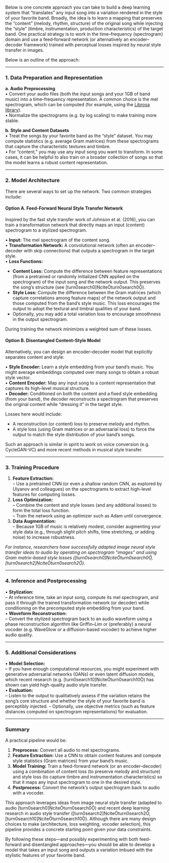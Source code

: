 Below is one concrete approach you can take to build a deep learning system that “translates” any input song into a variation rendered in the style of your favorite band. Broadly, the idea is to learn a mapping that preserves the “content” (melody, rhythm, structure) of the original song while injecting the “style” (timbre, instrumentation, production characteristics) of the target band. One practical strategy is to work in the time–frequency (spectrogram) domain and use a feed‐forward network (or alternatively an encoder–decoder framework) trained with perceptual losses inspired by neural style transfer in images.

Below is an outline of the approach:

---

### 1. Data Preparation and Representation

**a. Audio Preprocessing**  
• Convert your audio files (both the input songs and your 1GB of band music) into a time–frequency representation. A common choice is the mel spectrogram, which can be computed (for example, using the [Librosa library](https://librosa.org)).  
• Normalize the spectrograms (e.g. by log scaling) to make training more stable.

**b. Style and Content Datasets**  
• Treat the songs by your favorite band as the “style” dataset. You may compute statistics (e.g. average Gram matrices) from these spectrograms that capture the characteristic textures and timbre.  
• For “content,” you may use any input song you want to transform. In some cases, it can be helpful to also train on a broader collection of songs so that the model learns a robust content representation.

---

### 2. Model Architecture

There are several ways to set up the network. Two common strategies include:

#### Option A. Feed-Forward Neural Style Transfer Network
Inspired by the fast style transfer work of Johnson et al. (2016), you can train a transformation network that directly maps an input (content) spectrogram to a stylized spectrogram.

• **Input:** The mel spectrogram of the content song.  
• **Transformation Network:** A convolutional network (often an encoder–decoder with skip connections) that outputs a spectrogram in the target style.  
• **Loss Functions:**
  - **Content Loss:** Compute the difference between feature representations (from a pretrained or randomly initialized CNN applied on the spectrogram) of the input song and the network output. This preserves the song’s structure (see [turn0search0]citeturn0search0).
  - **Style Loss:** Compute the difference between the Gram matrices (which capture correlations among feature maps) of the network output and those computed from the band’s style music. This loss encourages the output to adopt the textural and timbral qualities of your band.
  - Optionally, you may add a total variation loss to encourage smoothness in the output spectrogram.
  
During training the network minimizes a weighted sum of these losses.

#### Option B. Disentangled Content–Style Model
Alternatively, you can design an encoder–decoder model that explicitly separates content and style:

• **Style Encoder:** Learn a style embedding from your band’s music. You might average embeddings computed over many songs to obtain a robust style vector.  
• **Content Encoder:** Map any input song to a content representation that captures its high-level musical structure.  
• **Decoder:** Conditioned on both the content and a fixed style embedding (from your band), the decoder reconstructs a spectrogram that preserves the original content while “dressing it” in the target style.
  
Losses here would include:
  - A reconstruction (or content) loss to preserve melody and rhythm.
  - A style loss (using Gram matrices or an adversarial loss) to force the output to match the style distribution of your band’s songs.
  
Such an approach is similar in spirit to work on voice conversion (e.g. CycleGAN-VC) and more recent methods in musical style transfer.

---

### 3. Training Procedure

1. **Feature Extraction:**  
   – Use a pretrained CNN (or even a shallow random CNN, as explored by Ulyanov and colleagues) on the spectrograms to extract high-level features for computing losses.  
2. **Loss Optimization:**  
   – Combine the content and style losses (and any additional losses) to form the total loss function.  
   – Train the network using an optimizer such as Adam until convergence.
3. **Data Augmentation:**  
   – Because 1GB of music is relatively modest, consider augmenting your style data (e.g., through slight pitch shifts, time stretching, or adding noise) to increase robustness.

*For instance, researchers have successfully adapted image neural style transfer ideas to audio by operating on spectrogram “images” and using Gram matrix–based style losses ([turn0search0]citeturn0search0, [turn0search2]citeturn0search2).*

---

### 4. Inference and Postprocessing

• **Stylization:**  
   – At inference time, take an input song, compute its mel spectrogram, and pass it through the trained transformation network (or decoder) while conditioning on the precomputed style embedding from your band.  
• **Waveform Reconstruction:**  
   – Convert the stylized spectrogram back to an audio waveform using a phase reconstruction algorithm like Griffin–Lim or (preferably) a neural vocoder (e.g. WaveGlow or a diffusion-based vocoder) to achieve higher audio quality.

---

### 5. Additional Considerations

• **Model Selection:**  
   – If you have enough computational resources, you might experiment with generative adversarial networks (GANs) or even latent diffusion models, which recent research (e.g. [turn0search10]citeturn0search10) has shown can yield high-quality audio style transfer.  
• **Evaluation:**  
   – Listen to the output to qualitatively assess if the variation retains the song’s core structure and whether the style of your favorite band is perceptibly injected.
   – Optionally, use objective metrics (such as feature distances computed on spectrogram representations) for evaluation.

---

### Summary

A practical pipeline would be:  
1. **Preprocess:** Convert all audio to mel spectrograms.  
2. **Feature Extraction:** Use a CNN to obtain content features and compute style statistics (Gram matrices) from your band’s music.  
3. **Model Training:** Train a feed-forward network (or an encoder–decoder) using a combination of content loss (to preserve melody and structure) and style loss (to capture timbre and instrumentation characteristics) so that it maps any input spectrogram to one in the desired style.  
4. **Postprocess:** Convert the network’s output spectrogram back to audio with a vocoder.

This approach leverages ideas from image neural style transfer (adapted to audio [turn0search0]citeturn0search0) and recent deep learning research in audio style transfer ([turn0search2]citeturn0search2, [turn0search10]citeturn0search10). Although there are many design choices to make (architecture, loss weighting, vocoder selection), this pipeline provides a concrete starting point given your data constraints.

By following these steps—and possibly experimenting with both feed-forward and disentangled approaches—you should be able to develop a model that takes an input song and outputs a variation imbued with the stylistic features of your favorite band.